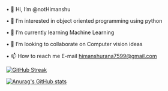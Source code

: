 • 👋 Hi, I’m @notHimanshu

• 👀 I’m interested in object oriented programming using python

• 🌱 I’m currently learning Machine Learning

• 💞️ I’m looking to collaborate on Computer vision ideas

• 📫 How to reach me E-mail himanshurana7599@gmail.com

[![GitHub Streak](https://streak-stats.demolab.com/?user=notHimanshu)](https://git.io/streak-stats)

[![Anurag's GitHub stats](https://github-readme-stats.vercel.app/api?username=notHimanshu)](https://github.com/anuraghazra/github-readme-stats)
